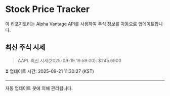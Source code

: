 
# Stock Price Tracker

이 리포지토리는 Alpha Vantage API를 사용하여 주식 정보를 자동으로 업데이트합니다.

## 최신 주식 시세
> AAPL 최신 시세(2025-09-19 19:59:00): $245.6900

⏳ 업데이트 시간: 2025-09-21 11:30:27 (KST)

---
자동 업데이트 봇에 의해 관리됩니다.
